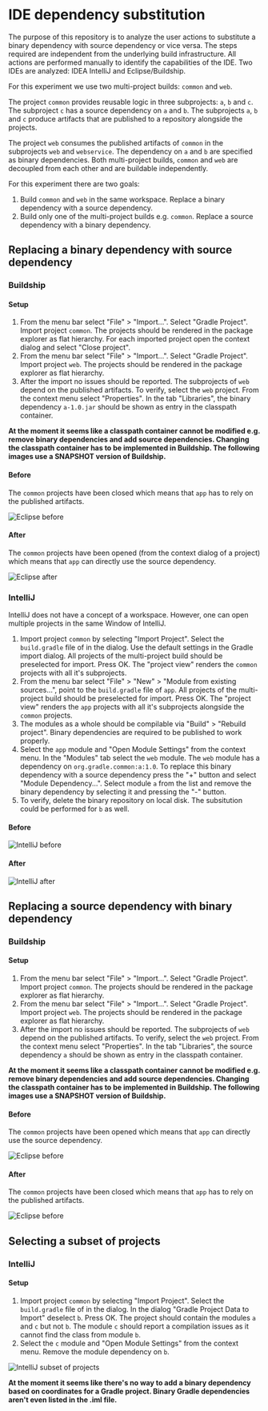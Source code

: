 # IDE dependency substitution

The purpose of this repository is to analyze the user actions to substitute a binary dependency with source dependency or vice versa. The steps required are independent from the underlying build infrastructure. All actions are performed manually to identify the capabilities of the IDE. Two IDEs are analyzed: IDEA IntelliJ and Eclipse/Buildship.

For this experiment we use two multi-project builds: `common` and `web`.

The project `common` provides reusable logic in three subprojects: `a`, `b` and `c`. The subproject `c` has a source dependency on `a` and `b`. The subprojects `a`, `b` and `c` produce artifacts that are published to a repository alongside the projects. 

The project `web` consumes the published artifacts of `common` in the subprojects `web` and `webservice`. The dependency on `a` and `b` are specified as binary dependencies. Both multi-project builds, `common` and `web` are decoupled from each other and are buildable independently.

For this experiment there are two goals:

1. Build `common` and `web` in the same workspace. Replace a binary dependency with a source dependency.
2. Build only one of the multi-project builds e.g. `common`. Replace a source dependency with a binary dependency.

## Replacing a binary dependency with source dependency

### Buildship

#### Setup

1. From the menu bar select "File" > "Import...". Select "Gradle Project". Import project `common`. The projects should be rendered in the package explorer as flat hierarchy. For each imported project open the context dialog and select "Close project".
2. From the menu bar select "File" > "Import...". Select "Gradle Project". Import project `web`. The projects should be rendered in the package explorer as flat hierarchy.
3. After the import no issues should be reported. The subprojects of `web` depend on the published artifacts. To verify, select the `web` project. From the context menu select "Properties". In the tab "Libraries", the binary dependency `a-1.0.jar` should be shown as entry in the classpath container.

__At the moment it seems like a classpath container cannot be modified e.g. remove binary dependencies and add source dependencies. Changing the classpath container has to be implemented in Buildship. The following images use a SNAPSHOT version of Buildship.__

#### Before

The `common` projects have been closed which means that `app` has to rely on the published artifacts.

![Eclipse before](imgs/eclipse_binary_dependency.png)

#### After

The `common` projects have been opened (from the context dialog of a project) which means that `app` can directly use the source dependency.

![Eclipse after](imgs/eclipse_source_dependency.png)

### IntelliJ

IntelliJ does not have a concept of a workspace. However, one can open multiple projects in the same Window of IntelliJ.

1. Import project `common` by selecting "Import Project". Select the `build.gradle` file of in the dialog. Use the default settings in the Gradle import dialog. All projects of the multi-project build should be preselected for import. Press OK. The "project view" renders the `common` projects with all it's subprojects.
2. From the menu bar select "File" > "New" > "Module from existing sources...", point to the `build.gradle` file of `app`. All projects of the multi-project build should be preselected for import. Press OK. The "project view" renders the `app` projects with all it's subprojects alongside the `common` projects.
3. The modules as a whole should be compilable via "Build" > "Rebuild project". Binary dependencies are required to be published to work properly.
4. Select the `app` module and "Open Module Settings" from the context menu. In the "Modules" tab select the `web` module. The `web` module has a dependency on `org.gradle.common:a:1.0`. To replace this binary dependency with a source dependency press the "+" button and select "Module Dependency...". Select module `a` from the list and remove the binary dependency by selecting it and pressing the "-" button.
5. To verify, delete the binary repository on local disk. The subsitution could be performed for `b` as well.

#### Before

![IntelliJ before](imgs/idea_binary_to_source_before.png)

#### After

![IntelliJ after](imgs/idea_binary_to_source_after.png)

## Replacing a source dependency with binary dependency

### Buildship

#### Setup

1. From the menu bar select "File" > "Import...". Select "Gradle Project". Import project `common`. The projects should be rendered in the package explorer as flat hierarchy.
2. From the menu bar select "File" > "Import...". Select "Gradle Project". Import project `web`. The projects should be rendered in the package explorer as flat hierarchy.
3. After the import no issues should be reported. The subprojects of `web` depend on the published artifacts. To verify, select the `web` project. From the context menu select "Properties". In the tab "Libraries", the source dependency `a` should be shown as entry in the classpath container.

__At the moment it seems like a classpath container cannot be modified e.g. remove binary dependencies and add source dependencies. Changing the classpath container has to be implemented in Buildship. The following images use a SNAPSHOT version of Buildship.__

#### Before

The `common` projects have been opened which means that `app` can directly use the source dependency.

![Eclipse before](imgs/eclipse_source_dependency.png)

#### After

The `common` projects have been closed which means that `app` has to rely on the published artifacts.

![Eclipse before](imgs/eclipse_binary_dependency.png)

## Selecting a subset of projects

### IntelliJ

#### Setup

1.  Import project `common` by selecting "Import Project". Select the `build.gradle` file of in the dialog. In the dialog "Gradle Project Data to Import" deselect `b`. Press OK. The project should contain the modules `a` and `c` but not `b`. The module `c` should report a compilation issues as it cannot find the class from module `b`.
2. Select the `c` module and "Open Module Settings" from the context menu. Remove the module dependency on `b`.

![IntelliJ subset of projects](imgs/idea_subset_projects.png)

__At the moment it seems like there's no way to add a binary dependency based on coordinates for a Gradle project. Binary Gradle dependencies aren't even listed in the .iml file.__